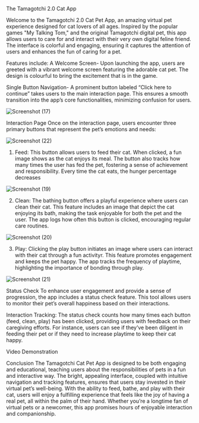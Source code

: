 The Tamagotchi 2.0 Cat App

Welcome to the Tamagotchi 2.0 Cat Pet App, an amazing virtual pet experience designed for cat lovers of all ages. Inspired by the popular games "My Talking Tom," and the original Tamagotchi digital pet, this app allows users to care for and interact with their very own digital feline friend. The interface is colorful and engaging, ensuring it captures the attention of users and enhances the fun of caring for a pet.

Features include:
A Welcome Screen- Upon launching the app, users are greeted with a vibrant welcome screen featuring the adorable cat pet. The design is colourful to bring the excitement that is in the game.

Single Button Navigation- A prominent button labeled “Click here to continue” takes users to the main interaction page. This ensures a smooth transition into the app’s core functionalities, minimizing confusion for users.


![Screenshot (17)](https://github.com/user-attachments/assets/3afd4730-8a4b-402e-a03e-f62ab0437450)


Interaction Page
Once on the interaction page, users encounter three primary buttons that represent the pet’s emotions and needs:


![Screenshot (22)](https://github.com/user-attachments/assets/69664e26-ffc4-4828-9f9c-464136cd5f59)



1. Feed: This button allows users to feed their cat. When clicked, a fun image shows as the cat enjoys its meal. The button also tracks how many times the user has fed the pet, fostering a sense of achievement and responsibility. Every time the cat eats, the hunger percentage decreases


![Screenshot (19)](https://github.com/user-attachments/assets/8f37c14d-ef3f-4fa6-8bd6-4caec8262423)


2. Clean: The bathing button offers a playful experience where users can clean their cat. This feature includes an image that depict the cat enjoying its bath, making the task enjoyable for both the pet and the user. The app logs how often this button is clicked, encouraging regular care routines.


![Screenshot (20)](https://github.com/user-attachments/assets/49eaffcc-6e70-4e92-99c3-ce75cfcb3dc1)


3. Play: Clicking the play button initiates an image where users can interact with their cat through a fun activityr. This feature promotes engagement and keeps the pet happy. The app tracks the frequency of playtime, highlighting the importance of bonding through play.


![Screenshot (21)](https://github.com/user-attachments/assets/bc479a42-185c-40ce-bf33-641e040db22f)


Status Check
To enhance user engagement and provide a sense of progression, the app includes a status check feature. This tool allows users to monitor their pet’s overall happiness based on their interactions. 

Interaction Tracking: The status check counts how many times each button (feed, clean, play) has been clicked, providing users with feedback on their caregiving efforts. For instance, users can see if they’ve been diligent in feeding their pet or if they need to increase playtime to keep their cat happy.

Video Demonstration



Conclusion
The Tamagotchi Cat Pet App is designed to be both engaging and educational, teaching users about the responsibilities of pets in a fun and interactive way. The bright, appealing interface, coupled with intuitive navigation and tracking features, ensures that users stay invested in their virtual pet’s well-being. With the ability to feed, bathe, and play with their cat, users will enjoy a fulfilling experience that feels like the joy of having a real pet, all within the palm of their hand. Whether you’re a longtime fan of virtual pets or a newcomer, this app promises hours of enjoyable interaction and companionship.
